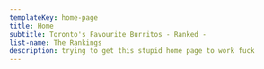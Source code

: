 ```yaml
---
templateKey: home-page
title: Home
subtitle: Toronto's Favourite Burritos - Ranked -
list-name: The Rankings
description: trying to get this stupid home page to work fuck
---
```


